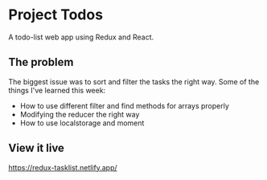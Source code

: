 # Project Todos

A todo-list web app using Redux and React. 

## The problem

The biggest issue was to sort and filter the tasks the right way. Some of the things I've learned this week:

- How to use different filter and find methods for arrays properly
- Modifying the reducer the right way
- How to use localstorage and moment

## View it live

https://redux-tasklist.netlify.app/
